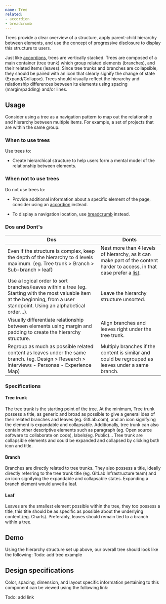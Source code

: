 ```yaml
---
name: Tree
related:
- accordion
- breadcrumb
---
```


Trees provide a clear overview of a structure, apply parent-child hierarchy between elements, and use the concept of progressive disclosure to display this structure to users.

Just like [accordions](/components/accordions), trees are vertically stacked. Trees are composed of a main container (tree trunk) which group related elements (branches), and their related items (leaves). Since tree trunks and branches are collapsible, they should be paired with an icon that clearly signify the change of state (Expand/Collapse). Trees should visually reflect the hierarchy and relationship differences between its elements using spacing (margin/padding) and/or lines.

## Usage

Consider using a tree as a navigation pattern to map out the relationship and hierarchy between multiple items. For example, a set of projects that are within the same group.

### When to use trees

Use trees to:
- Create hierarchical structure to help users form a mental model of the relationship between elements.

### When not to use trees

Do not use trees to:
- Provide additional information about a specific element of the page, consider using an [accordion](/components/accordion) instead.
*  To display a navigation location, use [breadcrumb](/components/breadcrumb) instead.

### Dos and Dont's

| Dos | Donts |
| ------ | ------ |
| Even if the structure is complex, keep the depth of the hierarchy to 4 levels maximum. (eg. Tree trunk > Branch > Sub-branch > leaf) | Nest more than 4 levels of hierarchy, as it can make part of the content harder to access, in that case prefer a [list](https://design.gitlab.com/components/list). |
| Use a logical order to sort branches/leaves within a tree (eg. Starting with the most valuable item at the beginning, from a user standpoint. Using an alphabetical order...).| Leave the hierarchy structure unsorted. | 
| Visually differentiate relationship between elements using margin and padding to create the hierarchy structure. | Align branches and leaves right under the tree trunk.  | 
| Regroup as much as possible related content as leaves under the same branch. (eg. Design > Research > Interviews - Personas - Experience Map) |  Multiply branches if the content is similar and could be regrouped as leaves under a same branch. |

### Specifications

#### Tree trunk 

The tree trunk is the starting point of the tree. At the minimum, Tree trunk possess a title, as generic and broad as possible to give a general idea of their related branches and leaves (eg. GitLab.com), and an icon signifying the element is expandable and collapsable. Additionally, tree trunk can also contain other descriptive elements such as paragraph (eg. Open source software to collaborate on code), labels(eg. Public)... Tree trunk are collapsible elements and could be expanded and collapsed by clicking both icon and title.

#### Branch

Branches are directly related to tree trunks. They also possess a title, ideally directly referring to the tree trunk title (eg. GitLab Infrastructure team) and an icon signifying the expandable and collapsable states. Expanding a branch element would unveil a leaf.

#### Leaf

Leaves are the smallest element possible within the tree, they too possess a title, this title  should be as specific as possible about the underlying content.(eg. Charts). Preferably, leaves should remain tied to a branch within a tree.

## Demo

Using the hierarchy structure set up above, our overall tree should look like the following:
Todo: add tree example

## Design specifications

Color, spacing, dimension, and layout specific information pertaining to this component can be viewed using the following link:

Todo: add link
